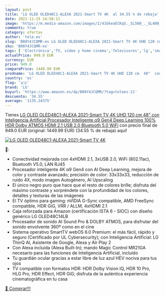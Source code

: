 ```yaml
---
layout: post
title: 'LG OLED OLED48C1-ALEXA 2021-Smart TV 4K  al 34.55 % de rebaja'
date: 2021-11-25 14:58:11
image: 'https://m.media-amazon.com/images/I/41GkeaECKqS._SL500_._SL400_.jpg'
comments: true
category: ofertas
author: 'tole.es'
slug: 'B08Y4JCQMR-es LG OLED OLED48C1-ALEXA 2021-Smart TV 4K UHD 120 cm 48" con...'
sku: 'B08Y4JCQMR-es'
tags: [ 'Electrónica','TV, vídeo y home cinema','Televisores','lg','smart','tv', ]
actualPrice: 949.0 EUR
currency: EUR
price: 949.0
comparePrice: 1449.99 EUR
prodname: 'LG OLED OLED48C1-ALEXA 2021-Smart TV 4K UHD 120 cm  48"  con Inteligencia Artificial  Procesador Inteligente α9 Gen4  Deep Learning  100% HDR  Dolby ATMOS  HDMI 2.1  USB 2.0  Bluetooth 5.0  WiFi'
country: 'es'
flag: '🇪🇸'
brand: 'LG'
buyurl: 'https://www.amazon.es/dp/B08Y4JCQMR/?tag=tolees-21'
descuento: '34.55'
average: '1135.24375'
---
```


Tienes [LG OLED OLED48C1-ALEXA 2021-Smart TV 4K UHD 120 cm  48"  con Inteligencia Artificial  Procesador Inteligente α9 Gen4  Deep Learning  100% HDR  Dolby ATMOS  HDMI 2.1  USB 2.0  Bluetooth 5.0  WiFi](https://www.amazon.es/dp/B08Y4JCQMR/?tag=tolees-21) con precio final de  949.0 EUR (original: 1449.99 EUR) (34.55 %  de rebaja) aqui!

[![LG OLED OLED48C1-ALEXA 2021-Smart TV 4K ](https://m.media-amazon.com/images/I/41GkeaECKqS._SL500_._SL400_.jpg)](https://www.amazon.es/dp/B08Y4JCQMR/?tag=tolees-21)

🔎:

- Conectividad mejorada con 4xHDMI 2.1, 3xUSB 2.0, WiFi (802.11ac), Bluetooth V5.0, LAN RJ45
- Procesador inteligente 4K α9 Gen4 con AI Deep Learning, mejora de color y contraste avanzado; precisión de color: 33x33x33, reducción de ruido 4X, modo imagen Autogénero, AI Upscaling
- El único negro puro que hace que el resto de colores brille; disfruta del máximo contraste y sorpréndete con la profundidad de los colores, detalles y texturas de las imágenes
- El TV óptimo para gaming: nVIDIA G-Sync compatible, AMD FreeSync compatible, HDR GiG, VRR / ALLM, 4xHDMI 2.1
- Caja reforzada para Amazon (certificación ISTA 6 - SIOC) con diseño genérico LG OLED48C14LB
- Procesador de sonido AI Sound Pro & DOLBY ATMOS, para disfrutar del sonido envolvente 360º como en el cine
- Sistema operativo SmartTV webOS 6.0 Premium: el más fácil, rápido y seguro (Certificado por UL Cybersecurity); con Inteligencia Artificial: LG ThinQ AI, Asistente de Google, Alexa y Air Play 2
- Con Alexa incluida (Alexa Built-In); mando Magic Control MR21GA necesario para las funciones de Inteligencia Artificial, incluido
- Tu guardián ocular gracias a estar libre de luz azul HEV nociva para tus ojos
- TV compatible con formatos HDR: HDR Dolby Vision IQ, HDR 10 Pro, HLG Pro, HDR Effect, HDR GiG; disfruta de la auténtica experiencia cinematográfica en tu casa

[🛒 Comprar!!!](https://www.amazon.es/dp/B08Y4JCQMR/?tag=tolees-21)
